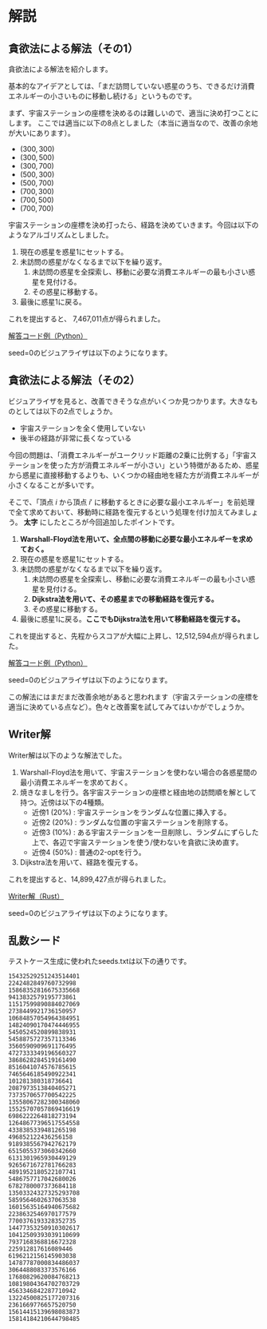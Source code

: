 # 解説

## 貪欲法による解法（その1）

貪欲法による解法を紹介します。

基本的なアイデアとしては、「まだ訪問していない惑星のうち、できるだけ消費エネルギーの小さいものに移動し続ける」というものです。

まず、宇宙ステーションの座標を決めるのは難しいので、適当に決め打つことにします。
ここでは適当に以下の8点としました（本当に適当なので、改善の余地が大いにあります）。

- $(300, 300)$
- $(300, 500)$
- $(300, 700)$
- $(500, 300)$
- $(500, 700)$
- $(700, 300)$
- $(700, 500)$
- $(700, 700)$

宇宙ステーションの座標を決め打ったら、経路を決めていきます。今回は以下のようなアルゴリズムとしました。

1. 現在の惑星を惑星1にセットする。
2. 未訪問の惑星がなくなるまで以下を繰り返す。
   1. 未訪問の惑星を全探索し、移動に必要な消費エネルギーの最も小さい惑星を見付ける。
   2. その惑星に移動する。
3. 最後に惑星1に戻る。

これを提出すると、 7,467,011点が得られました。

[解答コード例（Python）](https://yukicoder.me/submissions/774530)

seed=0のビジュアライザは以下のようになります。

## 貪欲法による解法（その2）

ビジュアライザを見ると、改善できそうな点がいくつか見つかります。大きなものとしては以下の2点でしょうか。

- 宇宙ステーションを全く使用していない
- 後半の経路が非常に長くなっている

今回の問題は、「消費エネルギーがユークリッド距離の2乗に比例する」「宇宙ステーションを使った方が消費エネルギーが小さい」という特徴があるため、惑星から惑星に直接移動するよりも、いくつかの経由地を経た方が消費エネルギーが小さくなることが多いです。

そこで、「頂点 $i$ から頂点 $i'$ に移動するときに必要な最小エネルギー」を前処理で全て求めておいて、移動時に経路を復元するという処理を付け加えてみましょう。 **太字** にしたところが今回追加したポイントです。

1. **Warshall-Floyd法を用いて、全点間の移動に必要な最小エネルギーを求めておく。**
2. 現在の惑星を惑星1にセットする。
3. 未訪問の惑星がなくなるまで以下を繰り返す。
   1. 未訪問の惑星を全探索し、移動に必要な消費エネルギーの最も小さい惑星を見付ける。
   2. **Dijkstra法を用いて、その惑星までの移動経路を復元する。**
   3. その惑星に移動する。
4. 最後に惑星1に戻る。**ここでもDijkstra法を用いて移動経路を復元する。**

これを提出すると、先程からスコアが大幅に上昇し、12,512,594点が得られました。

[解答コード例（Python）](https://yukicoder.me/submissions/774528)

seed=0のビジュアライザは以下のようになります。

この解法にはまだまだ改善余地があると思われます（宇宙ステーションの座標を適当に決めている点など）。色々と改善案を試してみてはいかがでしょうか。

## Writer解

Writer解は以下のような解法でした。

1. Warshall-Floyd法を用いて、宇宙ステーションを使わない場合の各惑星間の最小消費エネルギーを求めておく。
2. 焼きなましを行う。各宇宙ステーションの座標と経由地の訪問順を解として持つ。近傍は以下の4種類。
    - 近傍1 (20%) : 宇宙ステーションをランダムな位置に挿入する。
    - 近傍2 (20%) : ランダムな位置の宇宙ステーションを削除する。
    - 近傍3 (10%) : ある宇宙ステーションを一旦削除し、ランダムにずらした上で、各辺で宇宙ステーションを使う/使わないを貪欲に決め直す。
    - 近傍4 (50%) : 普通の2-optを行う。
3. Dijkstra法を用いて、経路を復元する。

これを提出すると、14,899,427点が得られました。

[Writer解（Rust）](https://yukicoder.me/submissions/774386)

seed=0のビジュアライザは以下のようになります。

## 乱数シード

テストケース生成に使われたseeds.txtは以下の通りです。

```text
15432529251243514401
2242482849760732998
15868352816675335668
9413832579195773861
11517599890884027069
2738449921736150957
10684857054964384951
14824090170474446955
5450524520899838931
5458875727357113346
3560590909691176495
4727333349196560327
3868628284519161490
8516041074576785615
7465646185490922341
101281380318736641
2087973513840405271
7373570657700542225
13558067282300348060
15525707057869416619
6986222264818273194
12648677396517554558
4338385339481265198
496852122436256158
9189385567942762179
6515055373060342660
6131301965930449129
9265671672781766283
4891952180522107741
5486757717042680026
6782780007373684118
13503324327325293708
5859564602637063538
16015635164940675682
2238632546970177579
7700376193328352735
14477353250910302617
10412509393039110699
7937168368816672328
225912817616089446
6196212156145903038
14787787000834486037
3064488083373576166
17680829620084768213
10819804364702703729
4563346842287710942
13224500825177207316
2361669776657520750
15614415139698083873
15814184210644798485
```
